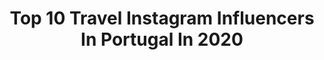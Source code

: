---
title: Top 10 Travel Instagram Influencers In Portugal In 2020
description: >-
  Find top travel Instagram influencers in Portugal in 2020. Most popular hashtags: #portugal #travelblogger #streetstyle #stayhome.
platform: Instagram
profiles:
  - username: "olmakasia"
    fullname: >-
      Kasia Olma
    location: "Portugal"
    followers: 23587
    engagement: 905
    commentsToLikes: 0.156734
    avatar: "https://scontent-ams4-1.cdninstagram.com/v/t51.2885-19/s320x320/64251555_1437426183083193_2310597293197230080_n.jpg?_nc_ht=scontent-ams4-1.cdninstagram.com&_nc_ohc=q0EBFOCU7B8AX9LF3-D&oh=f57e33cb3a27e11c74ddba8e9cd7f98c&oe=5EBB3FF0"
    verified: false
    hashtags: "#portonoinsta, #zaragozaturismo, #girlswithgypsysouls, #agueda"
  - username: "suzy.antunes"
    fullname: >-
      SUSANNA ANTUNES
    location: "Portugal"
    followers: 3249
    engagement: 1821
    commentsToLikes: 0.184391
    avatar: "https://scontent-ams4-1.cdninstagram.com/v/t51.2885-19/s320x320/91273384_246896599684667_990740240975003648_n.jpg?_nc_ht=scontent-ams4-1.cdninstagram.com&_nc_ohc=-PJDd1yIkdYAX8-ySlL&oh=e38c1fdd437203bc5fdc197ac3c440d2&oe=5EBAF0F7"
    verified: false
    hashtags: "#nellydress, #fashionbloggers, #couplesofinstagram, #outfitinspiration"
  - username: "pedeaopai"
    fullname: >-
      Inês Ribolhos
    location: "Portugal"
    followers: 9894
    engagement: 959
    commentsToLikes: 0.118691
    avatar: "https://scontent-ams4-1.cdninstagram.com/v/t51.2885-19/s320x320/49686672_138997820353687_8611688214807183360_n.jpg?_nc_ht=scontent-ams4-1.cdninstagram.com&_nc_ohc=iVXCLhMTqy8AX9I-oU1&oh=8223fce049f92023ac016f6b315218c8&oe=5EB9D305"
    verified: false
    hashtags: "#blackboard, #mamabear, #33meses, #irmaos"
  - username: "miss_tet"
    fullname: >-
      Teresa Lemos
    location: "Portugal"
    followers: 15156
    engagement: 1241
    commentsToLikes: 0.034370
    avatar: "https://scontent-lhr8-1.cdninstagram.com/v/t51.2885-19/s320x320/81366445_451991605756067_5997903540893253632_n.jpg?_nc_ht=scontent-lhr8-1.cdninstagram.com&_nc_ohc=6EOEDPwgOCoAX-I5wGA&oh=2b13274264cae487a153e8064bae0149&oe=5EBA0476"
    verified: false
    hashtags: "#makeup, #amocozinhar, #norteshopping, #gato"
  - username: "mariasilva12.11"
    fullname: >-
      Maria de Almeida A. da Silva
    location: "Portugal"
    followers: 3246
    engagement: 2459
    commentsToLikes: 0.066820
    avatar: "https://scontent-ssn1-1.cdninstagram.com/v/t51.2885-19/s320x320/83876836_617603449030708_7347981533493329920_n.jpg?_nc_ht=scontent-ssn1-1.cdninstagram.com&_nc_ohc=KMn8e0cniJ4AX_2it2_&oh=eb323971bc0313f41ad4e5fd16700ac3&oe=5EA2FDEF"
    verified: false
    hashtags: "#baciperugina, #tabletesperugina, #chocolatesperugina, #styleyourselfatsportzone"
  - username: "ritacduro"
    fullname: >-
      Rita Duro
    location: "Portugal"
    followers: 3280
    engagement: 1497
    commentsToLikes: 0.714083
    avatar: "https://scontent-lhr8-1.cdninstagram.com/v/t51.2885-19/s320x320/84285163_2321392504824298_2161659625647112192_n.jpg?_nc_ht=scontent-lhr8-1.cdninstagram.com&_nc_ohc=47E09ZjCkhwAX83QX17&oh=ed24ce63d5a6c24e4afbb20fe4256877&oe=5EBBC943"
    verified: false
    hashtags: "#photooftheday, #hawkerscampus, #selfcare, #foodlover"
  - username: "socorroamor_estouperdida"
    fullname: >-
      TRAVEL BLOG ✈️🌍💙
    location: "Portugal"
    followers: 6623
    engagement: 819
    commentsToLikes: 0.096932
    avatar: "https://scontent-ams4-1.cdninstagram.com/v/t51.2885-19/s320x320/84313766_515558822431910_6991574349723467776_n.jpg?_nc_ht=scontent-ams4-1.cdninstagram.com&_nc_ohc=eSrpcbpySc4AX9Xu2rS&oh=7c35634edc36c4144dd2c9b21319e6bf&oe=5EBC60C1"
    verified: false
    hashtags: "#naturezalinda, #travel, #monumentos, #cathedralmilano"
  - username: "ajoanamaiaa"
    fullname: >-
      TRAVEL✨| FASHION✨|LIFESTYLE ✨
    location: "Portugal"
    followers: 5541
    engagement: 781
    commentsToLikes: 0.177645
    avatar: "https://scontent-lht6-1.cdninstagram.com/v/t51.2885-19/s320x320/83303752_193412925145158_1657146271405703168_n.jpg?_nc_ht=scontent-lht6-1.cdninstagram.com&_nc_ohc=dEYzF-dmVuYAX-KQE7y&oh=5c001fca21c76feba3ca344a102bc09b&oe=5EB87EAF"
    verified: false
    hashtags: "#letsgoeverywhere, #daicaroltica, #marinasandsbay, #femmetravel"
  - username: "odysseus.our"
    fullname: >-
      JOÃO & ALEXANDRA✈TRAVEL COUPLE
    location: "Portugal"
    followers: 8303
    engagement: 689
    commentsToLikes: 0.178763
    avatar: "https://scontent-ams4-1.cdninstagram.com/v/t51.2885-19/s320x320/71712147_1069439343226548_8580169197873528832_n.jpg?_nc_ht=scontent-ams4-1.cdninstagram.com&_nc_ohc=jLXVJ-5ctqEAX_BQPE-&oh=ba19877de8f0f041f1d8873612c7f170&oe=5EBA7E45"
    verified: false
    hashtags: "#earthpix, #travelwithlove, #travelpics, #travelingpost"
  - username: "nunoantunes_"
    fullname: >-
      Nuno Antunes
    location: "Portugal"
    followers: 82333
    engagement: 490
    commentsToLikes: 0.034802
    avatar: "https://scontent-lga3-1.cdninstagram.com/v/t51.2885-19/s320x320/84535992_522648335048782_5949962660668768256_n.jpg?_nc_ht=scontent-lga3-1.cdninstagram.com&_nc_ohc=kQGhfnEhG5YAX_NoHRZ&oh=d248192f0035cdc7bfb1c08235cf2a36&oe=5EBBF339"
    verified: false
    hashtags: "#ootdmen, #braga, #fashioncouple, #fashionman"
---